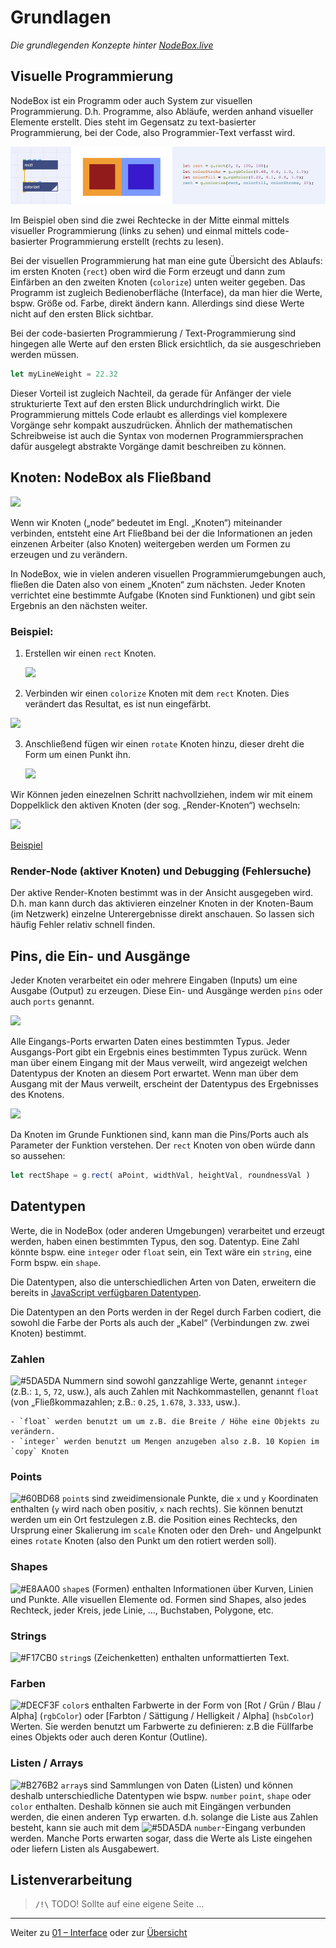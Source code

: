 # Grundlagen

*Die grundlegenden Konzepte hinter [NodeBox.live](http://nodebox.live)*

## Visuelle Programmierung

NodeBox ist ein Programm oder auch System zur visuellen Programmierung. D.h. Programme, also Abläufe, werden anhand visueller Elemente erstellt. Dies steht im Gegensatz zu text-basierter Programmierung, bei der Code, also Programmier-Text verfasst wird.

![Vergleich visuelle und code-basierte Programmierung](assets/compare.png)

Im Beispiel oben sind die zwei Rechtecke in der Mitte einmal mittels visueller Programmierung (links zu sehen) und einmal mittels code-basierter Programmierung erstellt (rechts zu lesen).

Bei der visuellen Programmierung hat man eine gute Übersicht des Ablaufs: im ersten Knoten (`rect`) oben wird die Form erzeugt und dann zum Einfärben an den zweiten Knoten (`colorize`) unten weiter gegeben. Das Programm ist zugleich Bedienoberfläche (Interface), da man hier die Werte, bspw. Größe od. Farbe, direkt ändern kann. Allerdings sind diese Werte nicht auf den ersten Blick sichtbar. 

Bei der code-basierten Programmierung / Text-Programmierung sind hingegen alle Werte auf den ersten Blick ersichtlich, da sie ausgeschrieben werden müssen.

```javascript
let myLineWeight = 22.32
```

Dieser Vorteil ist zugleich Nachteil, da gerade für Anfänger der viele strukturierte Text auf den ersten Blick undurchdringlich wirkt. Die Programmierung mittels Code erlaubt es allerdings viel komplexere Vorgänge sehr kompakt auszudrücken. Ähnlich der mathematischen Schreibweise ist auch die Syntax von modernen Programmiersprachen dafür ausgelegt abstrakte Vorgänge damit beschreiben zu können.

## Knoten: NodeBox als Fließband

![](https://media.giphy.com/media/wKfYItv9gsjXG/giphy.gif)

Wenn wir Knoten („node“ bedeutet im Engl. „Knoten“) miteinander verbinden, entsteht eine Art Fließband bei der die Informationen an jeden einzenen Arbeiter (also Knoten) weitergeben werden um Formen zu erzeugen und zu verändern.

In NodeBox, wie in vielen anderen visuellen Programmierumgebungen auch, fließen die Daten also von einem „Knoten“ zum nächsten. Jeder Knoten verrichtet eine bestimmte Aufgabe (Knoten sind Funktionen) und gibt sein Ergebnis an den nächsten weiter.

### Beispiel:

1. Erstellen wir einen `rect` Knoten.

	![](assets/basics_1.png)

2. Verbinden wir einen `colorize` Knoten mit dem `rect` Knoten. Dies verändert das Resultat, es ist nun eingefärbt.

  ![](assets/basics_2.png)

3. Anschließend fügen wir einen `rotate` Knoten hinzu, dieser dreht die Form um einen Punkt ihn.

   ![](assets/basics_3.png)

Wir Können jeden einezelnen Schritt nachvollziehen, indem wir mit einem Doppelklick den aktiven Knoten (der sog. „Render-Knoten“) wechseln:
	

   ![](assets/basics_render.gif)
   
   [Beispiel](https://nodebox.live/nodebox-intro/b00knoten)

### Render-Node (aktiver Knoten) und Debugging (Fehlersuche)

Der aktive Render-Knoten bestimmt was in der Ansicht ausgegeben wird. D.h. man kann durch das aktivieren einzelner Knoten in der Knoten-Baum (im Netzwerk) einzelne Unterergebnisse direkt anschauen. So lassen sich häufig Fehler relativ schnell finden.

## Pins, die Ein- und Ausgänge

Jeder Knoten verarbeitet ein oder mehrere Eingaben (Inputs) um eine Ausgabe (Output) zu erzeugen. Diese Ein- und Ausgänge werden `pins` oder auch `ports` genannt.

  ![](assets/grundlagen_input_output.png)
  
Alle Eingangs-Ports erwarten Daten eines bestimmten Typus. Jeder Ausgangs-Port gibt ein Ergebnis eines bestimmten Typus zurück. Wenn man über einem Eingang mit der Maus verweilt, wird angezeigt welchen Datentypus der Knoten an diesem Port erwartet. Wenn man über dem Ausgang mit der Maus verweilt, erscheint der Datentypus des Ergebnisses des Knotens.

  ![](assets/grundlagen_input_art.png)
  
Da Knoten im Grunde Funktionen sind, kann man die Pins/Ports auch als Parameter der Funktion verstehen. Der `rect` Knoten von oben würde dann so aussehen:

```javascript
let rectShape = g.rect( aPoint, widthVal, heightVal, roundnessVal )
```

## Datentypen

Werte, die in NodeBox (oder anderen Umgebungen) verarbeitet und erzeugt werden, haben einen bestimmten Typus, den sog. Datentyp. Eine Zahl könnte bspw. eine `integer` oder `float` sein, ein Text wäre ein `string`, eine Form bspw. ein `shape`.

Die Datentypen, also die unterschiedlichen Arten von Daten, erweitern die bereits in [JavaScript verfügbaren Datentypen](https://developer.mozilla.org/en-US/docs/Web/JavaScript/Data_structures).

Die Datentypen an den Ports werden in der Regel durch Farben codiert, die sowohl die Farbe der Ports als auch der „Kabel“ (Verbindungen zw. zwei Knoten) bestimmt.

### Zahlen

![#5DA5DA](https://placehold.it/15/5DA5DA?text=+) Nummern sind sowohl ganzzahlige Werte, genannt `integer` (z.B.: `1`, `5`, `72`, usw.), als auch Zahlen mit Nachkommastellen, genannt `float` (von „Fließkommazahlen; z.B.: `0.25`, `1.678`, `3.333`, usw.).

	- `float` werden benutzt um um z.B. die Breite / Höhe eine Objekts zu verändern.
	- `integer` werden benutzt um Mengen anzugeben also z.B. 10 Kopien im `copy` Knoten

### Points

![#60BD68](https://placehold.it/15/60BD68?text=+) `point`s sind zweidimensionale Punkte, die `x` und `y` Koordinaten enthalten (`y` wird nach oben positiv, `x` nach rechts). Sie können benutzt werden um ein Ort festzulegen z.B. die Position eines Rechtecks, den Ursprung einer Skalierung im `scale` Knoten oder den Dreh- und Angelpunkt eines `rotate` Knoten (also den Punkt um den rotiert werden soll).

### Shapes

![#E8AA00](https://placehold.it/15/E8AA00?text=+) `shape`s (Formen) enthalten Informationen über Kurven, Linien und Punkte. Alle visuellen Elemente od. Formen sind Shapes, also jedes Rechteck, jeder Kreis, jede Linie, …, Buchstaben, Polygone, etc.

### Strings

![#F17CB0](https://placehold.it/15/F17CB0?text=+) `string`s (Zeichenketten) enthalten unformattierten Text.

### Farben

![#DECF3F](https://placehold.it/15/DECF3F?text=+) `color`s enthalten Farbwerte in der Form von \[Rot / Grün / Blau / Alpha\] (`rgbColor`) oder \[Farbton / Sättigung / Helligkeit / Alpha\] (`hsbColor`) Werten. Sie werden benutzt um Farbwerte zu definieren: z.B die Füllfarbe eines Objekts oder auch deren Kontur (Outline).

### Listen / Arrays

![#B276B2](https://placehold.it/15/B276B2?text=+) `array`s sind Sammlungen von Daten (Listen) und können deshalb unterschiedliche Datentypen wie bspw. `number` `point`, `shape` oder `color` enthalten. Deshalb können sie auch mit Eingängen verbunden werden, die einen anderen Typ erwarten. d.h. solange die Liste aus Zahlen besteht, kann sie auch mit dem ![#5DA5DA](https://placehold.it/15/5DA5DA?text=+) `number`-Eingang verbunden werden. Manche Ports erwarten sogar, dass die Werte als Liste eingehen oder liefern Listen als Ausgabewert.

## Listenverarbeitung

> **`/!\`** TODO! Sollte auf eine eigene Seite …

---

Weiter zu [01 – Interface](01-interface.md) oder zur [Übersicht](readme.md)
